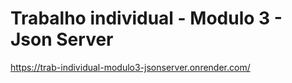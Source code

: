 # Trabalho individual - Modulo 3 - Json Server






https://trab-individual-modulo3-jsonserver.onrender.com/
